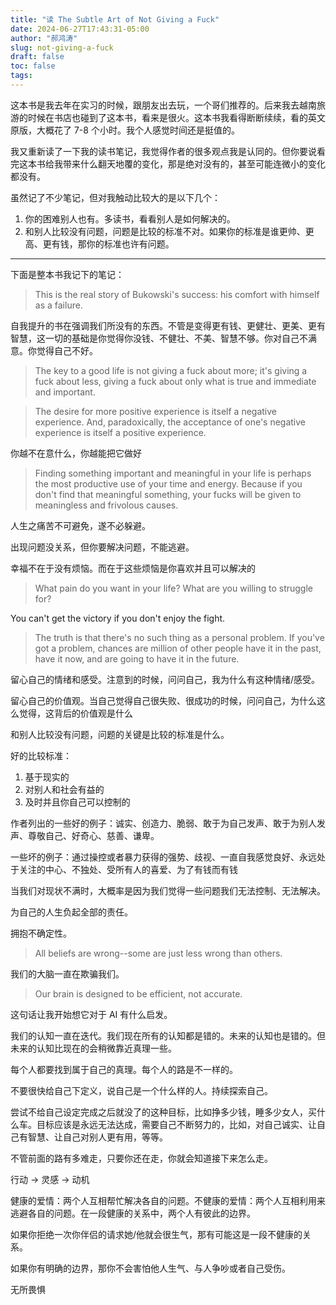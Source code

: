```yaml
---
title: "读 The Subtle Art of Not Giving a Fuck"
date: 2024-06-27T17:43:31-05:00
author: "郝鸿涛"
slug: not-giving-a-fuck
draft: false
toc: false
tags: 
---
```

这本书是我去年在实习的时候，跟朋友出去玩，一个哥们推荐的。后来我去越南旅游的时候在书店也碰到了这本书，看来是很火。这本书我看得断断续续，看的英文原版，大概花了 7-8 个小时。我个人感觉时间还是挺值的。

我又重新读了一下我的读书笔记，我觉得作者的很多观点我是认同的。但你要说看完这本书给我带来什么翻天地覆的变化，那是绝对没有的，甚至可能连微小的变化都没有。

虽然记了不少笔记，但对我触动比较大的是以下几个：

1. 你的困难别人也有。多读书，看看别人是如何解决的。
2. 和别人比较没有问题，问题是比较的标准不对。如果你的标准是谁更帅、更高、更有钱，那你的标准也许有问题。

---

下面是整本书我记下的笔记：

>This is the real story of Bukowski's success: his comfort with himself as a failure. 

自我提升的书在强调我们所没有的东西。不管是变得更有钱、更健壮、更美、更有智慧，这一切的基础是你觉得你没钱、不健壮、不美、智慧不够。你对自己不满意。你觉得自己不好。

>The key to a good life is not giving a fuck about more; it's giving a fuck about less, giving a fuck about only what is true and immediate and important. 

>The desire for more positive experience is itself a negative experience. And, paradoxically, the acceptance of one's negative experience is itself a positive experience. 

你越不在意什么，你越能把它做好

>Finding something important and meaningful in your life is perhaps the most productive use of your time and energy. Because if you don't find that meaningful something, your fucks will be given to meaningless and frivolous causes. 

人生之痛苦不可避免，遂不必躲避。

出现问题没关系，但你要解决问题，不能逃避。

幸福不在于没有烦恼。而在于这些烦恼是你喜欢并且可以解决的

>What pain do you want in your life? What are you willing to struggle for?

You can't get the victory if you don't enjoy the fight. 

>The truth is that there's no such thing as a personal problem. If you've got a problem, chances are million of other people have it in the past, have it now, and are going to have it in the future. 

留心自己的情绪和感受。注意到的时候，问问自己，我为什么有这种情绪/感受。

留心自己的价值观。当自己觉得自己很失败、很成功的时候，问问自己，为什么这么觉得，这背后的价值观是什么

和别人比较没有问题，问题的关键是比较的标准是什么。

好的比较标准：
1. 基于现实的
2. 对别人和社会有益的
3. 及时并且你自己可以控制的

作者列出的一些好的例子：诚实、创造力、脆弱、敢于为自己发声、敢于为别人发声、尊敬自己、好奇心、慈善、谦卑。

一些坏的例子：通过操控或者暴力获得的强势、歧视、一直自我感觉良好、永远处于关注的中心、不独处、受所有人的喜爱、为了有钱而有钱

当我们对现状不满时，大概率是因为我们觉得一些问题我们无法控制、无法解决。

为自己的人生负起全部的责任。

拥抱不确定性。

>All beliefs are wrong--some are just less wrong than others.

我们的大脑一直在欺骗我们。

>Our brain is designed to be efficient, not accurate. 

这句话让我开始想它对于 AI 有什么启发。

我们的认知一直在迭代。我们现在所有的认知都是错的。未来的认知也是错的。但未来的认知比现在的会稍微靠近真理一些。

每个人都要找到属于自己的真理。每个人的路是不一样的。

不要很快给自己下定义，说自己是一个什么样的人。持续探索自己。

尝试不给自己设定完成之后就没了的这种目标，比如挣多少钱，睡多少女人，买什么车。目标应该是永远无法达成，需要自己不断努力的，比如，对自己诚实、让自己有智慧、让自己对别人更有用，等等。

不管前面的路有多难走，只要你还在走，你就会知道接下来怎么走。

行动 -> 灵感 -> 动机

健康的爱情：两个人互相帮忙解决各自的问题。不健康的爱情：两个人互相利用来逃避各自的问题。在一段健康的关系中，两个人有彼此的边界。

如果你拒绝一次你伴侣的请求她/他就会很生气，那有可能这是一段不健康的关系。

如果你有明确的边界，那你不会害怕他人生气、与人争吵或者自己受伤。

无所畏惧